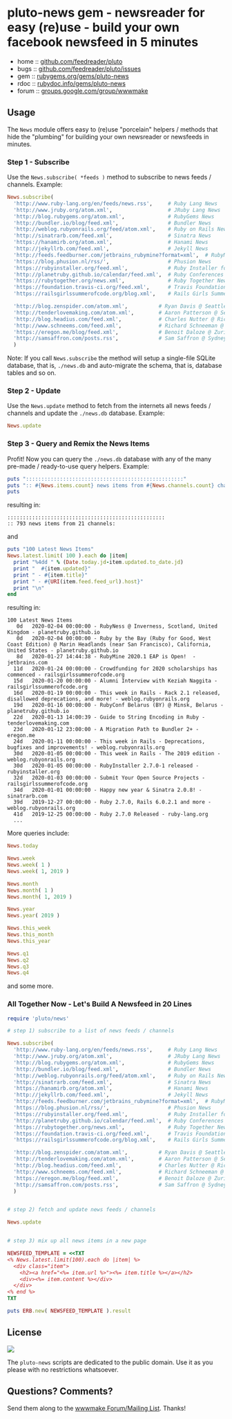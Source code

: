# pluto-news gem - newsreader for easy (re)use - build your own facebook newsfeed in 5 minutes
  

* home  :: [github.com/feedreader/pluto](https://github.com/feedreader/pluto)
* bugs  :: [github.com/feedreader/pluto/issues](https://github.com/feedreader/pluto/issues)
* gem   :: [rubygems.org/gems/pluto-news](https://rubygems.org/gems/pluto-news)
* rdoc  :: [rubydoc.info/gems/pluto-news](http://rubydoc.info/gems/pluto-news)
* forum :: [groups.google.com/group/wwwmake](http://groups.google.com/group/wwwmake)



## Usage

The `News` module offers easy to (re)use "porcelain" helpers / methods
that hide the "plumbing" for building your own newsreader or newsfeeds in minutes.


### Step 1 - Subscribe

Use the `News.subscribe( *feeds )` method to subscribe to news feeds / channels.
Example:

```ruby
News.subscribe(
  'http://www.ruby-lang.org/en/feeds/news.rss',     # Ruby Lang News
  'http://www.jruby.org/atom.xml',                  # JRuby Lang News
  'http://blog.rubygems.org/atom.xml',              # RubyGems News
  'http://bundler.io/blog/feed.xml',                # Bundler News
  'http://weblog.rubyonrails.org/feed/atom.xml',    # Ruby on Rails News
  'http://sinatrarb.com/feed.xml',                  # Sinatra News
  'https://hanamirb.org/atom.xml',                  # Hanami News
  'http://jekyllrb.com/feed.xml',                   # Jekyll News
  'http://feeds.feedburner.com/jetbrains_rubymine?format=xml',  # RubyMine IDE News
  'https://blog.phusion.nl/rss/',                   # Phusion News
  'https://rubyinstaller.org/feed.xml',             # Ruby Installer for Windows News
  'http://planetruby.github.io/calendar/feed.xml',  # Ruby Conferences & Camps News
  'https://rubytogether.org/news.xml',              # Ruby Together News
  'https://foundation.travis-ci.org/feed.xml',      # Travis Foundation News
  'https://railsgirlssummerofcode.org/blog.xml',    # Rails Girls Summer of Code News

  'http://blog.zenspider.com/atom.xml',          # Ryan Davis @ Seattle › Washington › United States
  'http://tenderlovemaking.com/atom.xml',        # Aaron Patterson @ Seattle › Washington › United States
  'http://blog.headius.com/feed.xml',            # Charles Nutter @ Richfield › Minnesota › United States
  'http://www.schneems.com/feed.xml',            # Richard Schneeman @ Austin › Texas › United States
  'https://eregon.me/blog/feed.xml',             # Benoit Daloze @ Zurich › Switzerland
  'http://samsaffron.com/posts.rss',             # Sam Saffron @ Sydney › Australia
  )
```


Note: If you call `News.subscribe` the method will setup a single-file SQLite database,
that is, `./news.db` and auto-migrate the schema, that is, database tables and so on.


### Step 2 - Update

Use the `News.update` method to fetch from the internets all news feeds / channels
and update the `./news.db` database. Example:

```ruby
News.update
```



### Step 3 - Query and Remix the News Items

Profit!  Now you can query the `./news.db` database with any of the many
pre-made / ready-to-use query helpers. Example:

``` ruby
puts ":::::::::::::::::::::::::::::::::::::::::::::::::::"
puts ":: #{News.items.count} news items from #{News.channels.count} channels:"
puts
```

resulting in:

```
:::::::::::::::::::::::::::::::::::::::::::::::::::
:: 793 news items from 21 channels:
```

and

``` ruby
puts "100 Latest News Items"
News.latest.limit( 100 ).each do |item|
  print "%4dd " % (Date.today.jd-item.updated.to_date.jd)
  print "  #{item.updated}"
  print " - #{item.title}"
  print " - #{URI(item.feed.feed_url).host}"
  print "\n"
end
```

resulting in:

```
100 Latest News Items
   0d   2020-02-04 00:00:00 - RubyNess @ Inverness, Scotland, United Kingdom - planetruby.github.io
   0d   2020-02-04 00:00:00 - Ruby by the Bay (Ruby for Good, West Coast Edition) @ Marin Headlands (near San Francisco), California, United States - planetruby.github.io
   8d   2020-01-27 14:44:38 - RubyMine 2020.1 EAP is Open!  - jetbrains.com
  11d   2020-01-24 00:00:00 - Crowdfunding for 2020 scholarships has commenced - railsgirlssummerofcode.org
  15d   2020-01-20 00:00:00 - Alumni Interview with Keziah Naggita - railsgirlssummerofcode.org
  16d   2020-01-19 00:00:00 - This week in Rails - Rack 2.1 released, disallowed deprecations, and more! - weblog.rubyonrails.org
  19d   2020-01-16 00:00:00 - RubyConf Belarus (BY) @ Minsk, Belarus - planetruby.github.io
  22d   2020-01-13 14:00:39 - Guide to String Encoding in Ruby - tenderlovemaking.com
  23d   2020-01-12 23:00:00 - A Migration Path to Bundler 2+ - eregon.me
  24d   2020-01-11 00:00:00 - This week in Rails - Deprecations, bugfixes and improvements! - weblog.rubyonrails.org
  30d   2020-01-05 00:00:00 - This week in Rails - The 2019 edition - weblog.rubyonrails.org
  30d   2020-01-05 00:00:00 - RubyInstaller 2.7.0-1 released - rubyinstaller.org
  32d   2020-01-03 00:00:00 - Submit Your Open Source Projects - railsgirlssummerofcode.org
  34d   2020-01-01 00:00:00 - Happy new year & Sinatra 2.0.8! - sinatrarb.com
  39d   2019-12-27 00:00:00 - Ruby 2.7.0, Rails 6.0.2.1 and more - weblog.rubyonrails.org
  41d   2019-12-25 00:00:00 - Ruby 2.7.0 Released - ruby-lang.org
  ...
```

More queries include:

``` ruby
News.today

News.week
News.week( 1 )
News.week( 1, 2019 )

News.month
News.month( 1 )
News.month( 1, 2019 )

News.year
News.year( 2019 )

News.this_week
News.this_month
News.this_year

News.q1
News.q2
News.q3
News.q4
```

and some more.



### All Together Now - Let's Build A Newsfeed in 20 Lines

```ruby
require 'pluto/news'

# step 1) subscribe to a list of news feeds / channels

News.subscribe(
  'http://www.ruby-lang.org/en/feeds/news.rss',     # Ruby Lang News
  'http://www.jruby.org/atom.xml',                  # JRuby Lang News
  'http://blog.rubygems.org/atom.xml',              # RubyGems News
  'http://bundler.io/blog/feed.xml',                # Bundler News
  'http://weblog.rubyonrails.org/feed/atom.xml',    # Ruby on Rails News
  'http://sinatrarb.com/feed.xml',                  # Sinatra News
  'https://hanamirb.org/atom.xml',                  # Hanami News
  'http://jekyllrb.com/feed.xml',                   # Jekyll News
  'http://feeds.feedburner.com/jetbrains_rubymine?format=xml',  # RubyMine IDE News
  'https://blog.phusion.nl/rss/',                   # Phusion News
  'https://rubyinstaller.org/feed.xml',             # Ruby Installer for Windows News
  'http://planetruby.github.io/calendar/feed.xml',  # Ruby Conferences & Camps News
  'https://rubytogether.org/news.xml',              # Ruby Together News
  'https://foundation.travis-ci.org/feed.xml',      # Travis Foundation News
  'https://railsgirlssummerofcode.org/blog.xml',    # Rails Girls Summer of Code News

  'http://blog.zenspider.com/atom.xml',          # Ryan Davis @ Seattle › Washington › United States
  'http://tenderlovemaking.com/atom.xml',        # Aaron Patterson @ Seattle › Washington › United States
  'http://blog.headius.com/feed.xml',            # Charles Nutter @ Richfield › Minnesota › United States
  'http://www.schneems.com/feed.xml',            # Richard Schneeman @ Austin › Texas › United States
  'https://eregon.me/blog/feed.xml',             # Benoit Daloze @ Zurich › Switzerland
  'http://samsaffron.com/posts.rss',             # Sam Saffron @ Sydney › Australia
  )


# step 2) fetch and update news feeds / channels

News.update


# step 3) mix up all news items in a new page

NEWSFEED_TEMPLATE = <<TXT
<% News.latest.limit(100).each do |item| %>
  <div class="item">
    <h2><a href="<%= item.url %>"><%= item.title %></a></h2>
    <div><%= item.content %></div>
  </div>
<% end %>
TXT

puts ERB.new( NEWSFEED_TEMPLATE ).result
```



## License

![](https://publicdomainworks.github.io/buttons/zero88x31.png)

The `pluto-news` scripts are dedicated to the public domain.
Use it as you please with no restrictions whatsoever.

## Questions? Comments?

Send them along to the [wwwmake Forum/Mailing List](http://groups.google.com/group/wwwmake).
Thanks!
